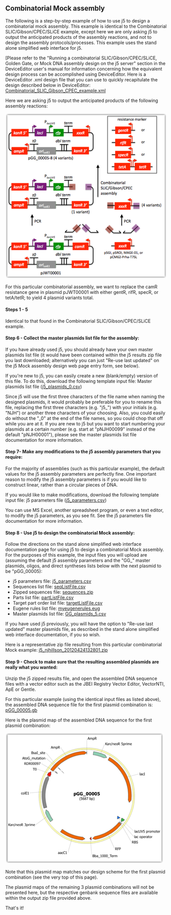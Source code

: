 ## Combinatorial Mock assembly

The following is a step-by-step example of how to use j5 to design a combinatorial mock assembly. This example is identical to the Combinatorial SLIC/Gibson/CPEC/SLiCE example, except here we are only asking j5 to output the anticipated products of the assembly reactions, and not to design the assembly protocols/processes. This example uses the stand alone simplified web interface for j5.

[Please refer to the "Running a combinatorial SLIC/Gibson/CPEC/SLiCE, Golden Gate, or Mock DNA assembly design on the j5 server" section in the DeviceEditor user's manual for information concerning how the equivalent design process can be accomplished using DeviceEditor. Here is a DeviceEditor .xml design file that you can use to quickly recapitulate the design described below in DeviceEditor: [Combinatorial_SLIC_Gibson_CPEC_example.xml](http://j5.jbei.org/j5manual/attachments/Combinatorial_SLIC_Gi0.xml)

Here we are asking j5 to output the anticipated products of the following assembly reactions:

![](../../images/pastedImage640.png)

For this particular combinatorial assembly, we want to replace the camR resistance gene in plasmid pJWT00001 with either gentR, rifR, specR, or tetA/tetR; to yield 4 plasmid variants total. 

#### Steps 1 - 5

Identical to that found in the Combinatorial SLIC/Gibson/CPEC/SLiCE example.

#### Step 6 - Collect the master plasmids list file for the assembly:

If you have already used j5, you should already have your own master plasmids list file (it would have been contained within the j5 results zip file you last downloaded; alternatively you can just "Re-use last updated" on the j5 Mock assembly design web page entry form, see below).

If you're new to j5, you can easily create a new (blank/empty) version of this file. To do this, download the following template input file:
Master plasmids list file ([j5_plasmids_0.csv](http://j5.jbei.org/j5manual/attachments/j5_plasmids_03.csv))

Since j5 will use the first three characters of the file name when naming the designed plasmids, it would probably be preferable for you to rename this file, replacing the first three characters (e.g. "j5_") with your initials (e.g. "NJH") or another three characters of your choosing. Also, you could easily do without the "_0" at the end of the file names, so you could chop that off while you are at it. If you are new to j5 but you want to start numbering your plasmids at a certain number (e.g. start at "pNJH00099" instead of the default "pNJH00001"), please see the master plasmids list file documentation for more information.

#### Step 7- Make any modifications to the j5 assembly parameters that you require:

For the majority of assemblies (such as this particular example), the default values for the j5 assembly parameters are perfectly fine. One important reason to modify the j5 assembly parameters is if you would like to construct linear, rather than a circular pieces of DNA.

If you would like to make modifications, download the following template input file: j5 parameters file ([j5_parameters.csv](http://j5.jbei.org/j5manual/attachments/j5_parameters.csv))

You can use MS Excel, another spreadsheet program, or even a text editor, to modify the j5 parameters, as you see fit. See the j5 parameters file documentation for more information.

#### Step 8 - Use j5 to design the combinatorial Mock assembly:

Follow the directions on the stand alone simplified web interface documentation page for using j5 to design a combinatorial Mock assembly. For the purposes of this example, the input files you will upload are (assuming the default j5 assembly parameters and the "GG_" master plasmids, oligos, and direct syntheses lists below with the next plasmid to be "pGG_00005):

  - j5 parameters file: [j5_parameters.csv](http://j5.jbei.org/j5manual/attachments/j5_parameters.csv)
  - Sequences list file: [seqListFile.csv](http://j5.jbei.org/j5manual/attachments/seqListFile1.csv)
  - Zipped sequences file: [sequences.zip](http://j5.jbei.org/j5manual/attachments/sequences1.zip)
  - Parts list file: [partListFile.csv](http://j5.jbei.org/j5manual/attachments/partListFile1.csv)
  - Target part order list file: [targetListFile.csv](http://j5.jbei.org/j5manual/attachments/targetListFile1.csv)
  - Eugene rules list file: [myeugenerules.eug](http://j5.jbei.org/j5manual/attachments/myeugenerules3.eug)
  - Master plasmids list file: [GG_plasmids_5.csv](http://j5.jbei.org/j5manual/attachments/GG_plasmids_51.csv)

If you have used j5 previously, you will have the option to "Re-use last updated" master plasmids file, as described in the stand alone simplified web interface documentation, if you so wish.

Here is a representative zip file resulting from this particular combinatorial Mock example: [j5_njhillson_20120424132801.zip](http://j5.jbei.org/j5manual/attachments/j5_njhillson_201204240.zip)

#### Step 9 - Check to make sure that the resulting assembled plasmids are really what you wanted:

Unzip the j5 zipped results file, and open the assembled DNA sequence files with a vector editor such as the JBEI Registry Vector Editor, VectorNTI, ApE or Gentle.

For this particular example (using the identical input files as listed above), the assembled DNA sequence file for the first plasmid combination is: [pGG_00005.gb](http://j5.jbei.org/j5manual/attachments/pGG_000050.gb)

Here is the plasmid map of the assembled DNA sequence for the first plasmid combination:

![](../../images/Screen_Shot_2012-01-00.png)

Note that this plasmid map matches our design scheme for the first plasmid combination (see the very top of this page).

The plasmid maps of the remaining 3 plasmid combinations will not be presented here, but the respective genbank sequence files are available within the output zip file provided above.

That's it!